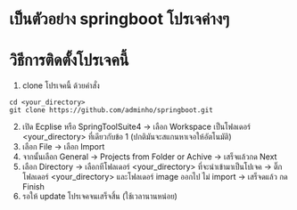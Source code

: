 # เป็นตัวอย่าง springboot โปรเจค่างๆ

# วิธีการติดตั้งโปรเจคนี้
1. clone โปรเจคนี้ ด้วยคำสั่ง
```
cd <your_directory>
git clone https://github.com/adminho/springboot.git
```
2. เปิด Ecplise หรือ SpringToolSuite4 -> เลือก Workspace เป็นโฟลเดอร์ <your_directory> ที่เดียวกับข้อ 1 (ปกติมันจะสแกนหาเจอให้อัตโนมัติ)
3. เลือก File -> เลือก Import
4. จากนั้นเลือก General -> Projects from Folder or Achive -> เสร็จแล้วกด Next
5. เลือก Directory -> เลือกทีโฟลเดอร์ <your_directory> ที่จะนำเข้ามาเป็นโปเจค -> ติ๊กโฟลเดอร์ <your_directory> และโฟลเดอร์ image ออกไป ไม่ import -> เสร็จดแล้ว กด Finish
6. รอให้ update โปรเจคจนเสร็จสิ้น (ใช้เวลานานหน่อย)
